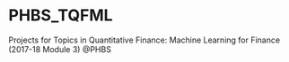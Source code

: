 # PHBS_TQFML
Projects for Topics in Quantitative Finance: Machine Learning for Finance (2017-18 Module 3) @PHBS
